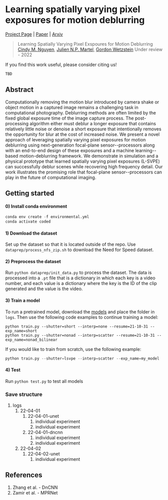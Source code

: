# Learning spatially varying pixel exposures for motion deblurring
[Project Page](www.computationalimaging.org/) |
[Paper](www.computationalimaging.org/) |
[Arxiv](www.computationalimaging.org/)

> Learning Spatially Varying Pixel Exspoures for Motion Deblurring
> [Cindy M. Nguyen](https://ccnguyen.github.io/), [Julien N.P. Martel](https://twitter.com/jnpmartel), [Gordon Wetzstein](https://stanford.edu/~gordonwz/)
> Under review - 2022

If you find this work useful, please consider citing us!
```python
TBD
```

## Abstract
Computationally removing the motion blur introduced by camera shake or object motion in a captured image remains a challenging task in computational photography. 
Deblurring methods are often limited by the fixed global exposure time of the image capture process. The post-processing algorithm either must deblur a longer exposure that contains relatively little noise or denoise a short exposure that intentionally removes the opportunity for blur at the cost of increased noise. 
We present a novel approach of leveraging spatially varying pixel exposures for motion deblurring using next-generation focal-plane sensor--processors along with an end-to-end design of these exposures and a machine learning--based motion-deblurring framework. We demonstrate in simulation and a physical prototype that learned spatially varying pixel exposures (L-SVPE) can successfully deblur scenes while recovering high frequency detail. Our work illustrates the promising role that focal-plane sensor--processors can play in the future of computational imaging.

## Getting started
#### 0) Install conda environment
```python
conda env create -f environmental.yml
conda activate coded
```

#### 1) Download the dataset
Set up the dataset so that it is located outside of the repo.
Use `dataprep/process_nfs_zip.sh` to download the Need for Speed dataset.

#### 2) Preprocess the dataset
Run `python dataprep/init_data.py` to process the dataset.
The data is processed into a `.pt` file that is a dictionary in which each key is a video number,
and each value is a dictionary where the key is the ID of the clip generated and the value is the video.

#### 3) Train a model
To run a pretrained model, download the [models](https://drive.google.com/drive/folders/107ZTxAJOMY7zWbaoo-N-aQpMx5Au-OIS?usp=sharing)
and place the folder in `logs`. Then use the following code examples to continue training a model:
```
python train.py --shutter=short --interp=none --resume=21-10-31 --exp_name=short
python train.py --shutter=nonad --interp=scatter --resume=21-10-31 --exp_name=nonad_bilinear
```

If you would like to train from scratch, use the following example:
```python
python train.py --shutter=lsvpe --interp=scatter --exp_name=my_model
```

#### 4) Test
Run `python test.py` to test all models

### Save structure
1. logs
    1. 22-04-01
        1. 22-04-01-unet
            1. individual experiment
            2. individual experiment
        2. 22-04-01-dncnn
            1. individual experiment
            2. individual experiment
    2. 22-04-02
        1. 22-04-02-unet
            1. individual experiment

## References
1. Zhang et al. - DnCNN
2. Zamir et al. - MPRNet